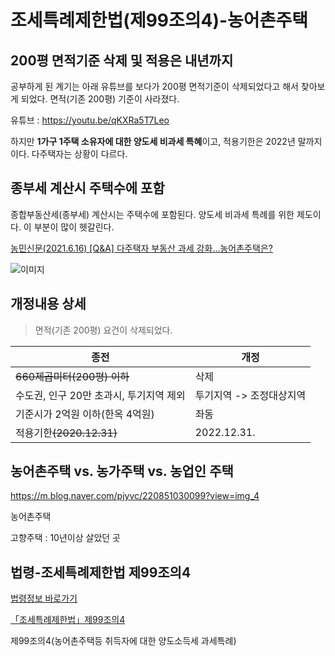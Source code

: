 # 조세특례제한법(제99조의4)-농어촌주택

## 200평 면적기준 삭제 및 적용은 내년까지

공부하게 된 계기는 아래 유튜브를 보다가 200평 면적기준이 삭제되었다고 해서 찾아보게 되었다. 면적(기존 200평) 기준이 사라졌다. 

유튜브 : https://youtu.be/qKXRa5T7Leo

하지만 **1가구 1주택 소유자에 대한 양도세 비과세 특혜**이고, 적용기한은 2022년 말까지이다. 다주택자는 상황이 다르다.

## 종부세 계산시 주택수에 포함

종합부동산세(종부세) 계산시는 주택수에 포함된다. 양도세 비과세 특례를 위한 제도이다. 이 부분이 많이 헷갈린다.

[농민신문(2021.6.16) [Q&A] 다주택자 부동산 과세 강화…농어촌주택은?](https://www.nongmin.com/news/NEWS/POL/ETC/339903/view#:~:text=%ED%98%84%ED%96%89%20%EC%86%8C%EB%93%9D%EC%84%B8%EB%B2%95%EA%B3%BC%20%EC%A1%B0%EC%84%B8%ED%8A%B9%EB%A1%80,%EC%A3%BC%ED%83%9D%20%EB%B9%84%EA%B3%BC%EC%84%B8'%EB%A5%BC%20%EC%A0%81%EC%9A%A9%ED%95%9C%EB%8B%A4.)

![이미지](https://www.nongmin.com/upload/bbs/202106/20210615132741012/20210615132741012.jpg)

## 개정내용 상세

> 면적(기존 200평) 요건이 삭제되었다. 

| 종전                                    | 개정                     |
| --------------------------------------- | ------------------------ |
| ~~660제곱미터(200평) 이하~~             | 삭제                     |
| 수도권, 인구 20만 초과시, 투기지역 제외 | 투기지역 -> 조정대상지역 |
| 기준시가 2억원 이하(한옥 4억원)         | 좌동                     |
| 적용기한~~(2020.12.31)~~                | 2022.12.31.              |

## 농어촌주택 vs. 농가주택 vs. 농업인 주택

https://m.blog.naver.com/pjyvc/220851030099?view=img_4

농어촌주택

고향주택 : 10년이상 살았던 곳

## 법령-조세특례제한법 제99조의4

[법령정보 바로가기](https://www.law.go.kr/%EB%B2%95%EB%A0%B9/%EC%A1%B0%EC%84%B8%ED%8A%B9%EB%A1%80%EC%A0%9C%ED%95%9C%EB%B2%95/%EC%A0%9C99%EC%A1%B0%EC%9D%984)

[「조세특례제한법」제99조의4](https://txsi.hometax.go.kr/docs_new/common/customer/popup_law_jomun.jsp?thetext=조세특례제한법제99조의4)

제99조의4(농어촌주택등 취득자에 대한 양도소득세 과세특례)

